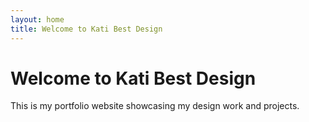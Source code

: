 ```yaml
---
layout: home
title: Welcome to Kati Best Design
---
```


# Welcome to Kati Best Design

This is my portfolio website showcasing my design work and projects. 